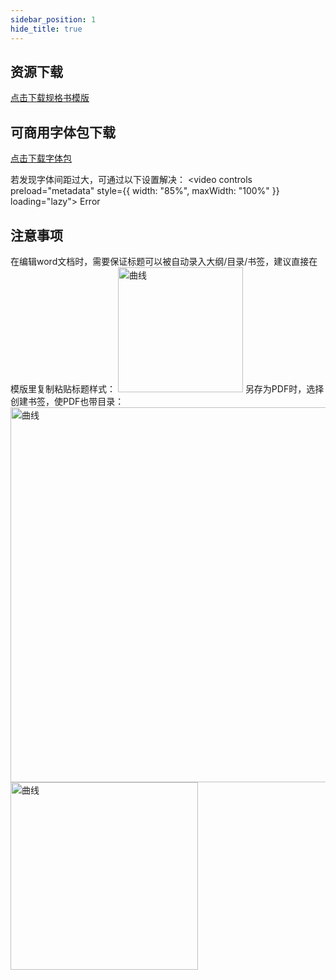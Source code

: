 ```yaml
---
sidebar_position: 1
hide_title: true
---
```

## 资源下载
[点击下载规格书模版](https://static.kjuu.cc/file/产品规格书模版.docx)  
<!-- [点击下载说明书模版](https://static.kjuu.cc/file/产品规格书模版.docx)  
[点击下载安装指南模版](https://static.kjuu.cc/file/产品规格书模版.docx) -->

## 可商用字体包下载
[点击下载字体包](https://static.kjuu.cc/file/阿里巴巴普惠体3.0.zip)  

若发现字体间距过大，可通过以下设置解决：
<video controls preload="metadata" style={{ width: "85%", maxWidth: "100%" }} loading="lazy">
  <source src="https://static.kjuu.cc/videos/word间距.mp4" type="video/mp4" />
  Error
</video>

## 注意事项
在编辑word文档时，需要保证标题可以被自动录入大纲/目录/书签，建议直接在模版里复制粘贴标题样式：
<img src="/img/大纲.png" alt="曲线" width="200" />
另存为PDF时，选择创建书签，使PDF也带目录：
<img src="/img/导出.png" alt="曲线" width="600" />
<br />
<img src="/img/pdf目录.png" alt="曲线" width="300" />
